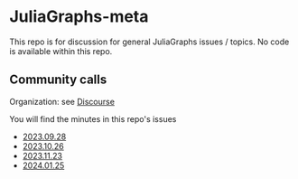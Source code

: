 # JuliaGraphs-meta

This repo is for discussion for general JuliaGraphs issues / topics. No code is available within this repo.

## Community calls

Organization: see [Discourse](https://discourse.julialang.org/t/launching-the-graphs-community-calls/103880)

You will find the minutes in this repo's issues

- [2023.09.28](https://github.com/JuliaGraphs/JuliaGraphs-meta/issues/9)
- [2023.10.26](https://github.com/JuliaGraphs/JuliaGraphs-meta/issues/11)
- [2023.11.23](https://github.com/JuliaGraphs/JuliaGraphs-meta/issues/12)
- [2024.01.25](https://github.com/JuliaGraphs/JuliaGraphs-meta/issues/13)

